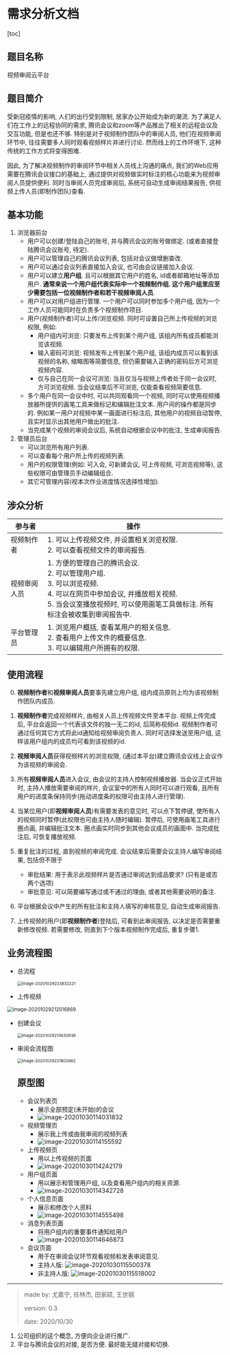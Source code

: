 # 需求分析文档

[toc]

## 题目名称

视频审阅云平台

## 题目简介

受新冠疫情的影响, 人们的出行受到限制, 居家办公开始成为新的潮流. 为了满足人们在工作上的远程协同的需求, 腾讯会议和zoom等产品推出了相关的远程会议及交互功能, 但是也还不够. 特别是对于视频制作团队中的审阅人员, 他们在视频审阅环节中, 往往需要多人同时观看视频样片并进行讨论. 然而线上的工作环境下, 这种传统的工作方式将变得困难. 

因此, 为了解决视频制作的审阅环节中相关人员线上沟通的痛点, 我们的Web应用需要在腾讯会议接口的基础上, 通过提供对视频做实时标注的核心功能来为视频审阅人员提供便利. 同时当审阅人员完成审阅后, 系统可自动生成审阅结果报告, 供视频上传人员(即制作团队)查看.

## 基本功能

1. 浏览器前台
    + 用户可以创建/登陆自己的账号, 并与腾讯会议的账号做绑定. (或者直接登陆腾讯会议账号, 待定).
    + 用户可以管理自己的腾讯会议列表, 包括对会议做增删查改.
    + 用户可以通过会议列表直接加入会议, 也可由会议链接加入会议.
    + 用户可以建立**用户组**. 且可以根据其它用户的姓名, id或者邮箱地址等添加用户. **通常来说一个用户组代表实际中一个视频制作组. 这个用户组里应至少需要包括一位视频制作者和若干视频审阅人员**.
    + 用户可以对用户组进行管理. 一个用户可以同时参加多个用户组, 因为一个工作人员可能同时在负责多个视频制作项目.
    + 用户(视频制作者)可以上传/浏览视频. 同时可设置自己所上传视频的浏览权限, 例如:
        + 用户组内可浏览: 只要发布上传到某个用户组, 该组内所有成员都能浏览该视频.
        + 输入密码可浏览:  视频发布上传到某个用户组, 该组内成员可以看到该视频的名称, 缩略图等简要信息, 但仍需要输入正确的密码后方可浏览视频内容.
        + 仅与自己在同一会议可浏览: 当且仅当与视频上传者处于同一会议时, 方可浏览视频. 当会议结束后不可浏览, 仅能查看视频简要信息.
    + 多个用户在同一会议中时, 可以共同观看同一个视频, 同时可以使用视频播放器所提供的画笔工具来做标记和编辑批注文本. 用户间的操作都是同步的. 例如某一用户对视频中某一画面进行标注后, 其他用户的视频自动暂停, 且实时显示出其他用户做出的批注. 
    + 当完成某个视频的审阅会议后, 系统自动根据会议中的批注, 生成审阅报告.
2. 管理员后台
    + 可以浏览所有用户列表.
    + 可以查看每个用户所上传的视频列表.
    + 用户的权限管理(例如: 可入会, 可新建会议, 可上传视频, 可浏览视频等), 这些权限可由管理员手动编辑组合.
    + 其它可管理内容(视本次作业进度情况选择性增加).

## 涉众分析

| 参与者       | 操作                                                         |
| ------------ | ------------------------------------------------------------ |
| 视频制作者   | 1. 可以上传视频文件, 并设置相关浏览权限.<br />2. 可以查看视频文件的审阅报告. |
| 视频审阅人员 | 1. 方便的管理自己的腾讯会议.<br />2. 可以管理用户组.<br />3. 可以浏览视频.<br />4. 可以在网页中参加会议, 并播放相关视频.<br />5. 当会议室播放视频时, 可以使用画笔工具做标注. 所有标注会被收集到审阅报告中. |
| 平台管理员   | 1. 浏览用户概括, 查看某用户的相关信息.<br />2. 查看用户上传文件的概要信息.<br />3. 可以编辑用户所拥有的权限. |

## 使用流程

0. **视频制作者**和**视频审阅人员**要事先建立用户组, 组内成员原则上均为该视频制作团队内成员.

1. **视频制作者**完成视频样片, 由相关人员上传视频文件至本平台. 视频上传完成后, 平台会返回一个代表该文件的独一无二的id, 后简称视频id. 视频制作者可通过任何其它方式将此id通知给视频审阅负责人. 同时可选择发送至用户组, 这样该用户组内的成员均可看到该视频的id.
2. **视频审阅人员**获得视频样片的浏览权限, (通过本平台)建立腾讯会议线上会议作为该视频的审阅会.
3. 所有**视频审阅人员**进入会议, 由会议的主持人控制视频播放器. 当会议正式开始时, 主持人播放需要审阅的样片, 会议室中的所有人同时可以进行观看, 且所有用户的进度条保持同步(拖动进度条的权限可由主持人进行管理). 
4. 当某位用户(即**视频审阅人员**)有需要发表的意见时, 可以点下暂停键, 使所有人的视频同时暂停(此权限也可由主持人随时编辑). 暂停后, 可使用画笔工具进行圈点画, 并编辑批注文本. 圈点画实时同步到其他会议成员的画面中. 当完成批注后, 可恢复播放视频.
5. 重复批注的过程, 直到视频的审阅完成. 会议结束后需要会议主持人编写审阅结果, 包括但不限于
    + 审批结果: 用于表示此视频样片是否通过审阅达到成品要求? (只有是或否两个选项)
    + 审批意见: 可以简要编写通过或不通过的理由, 或者其他需要说明的备注.
6. 平台根据会议中产生的所有批注和主持人填写的审核意见, 自动生成审阅报告.
7. 上传视频的用户(即**视频制作者**)登陆后, 可看到此审阅报告, 以决定是否需要重新修改视频. 若需要修改, 则直到下个版本视频制作完成后, 重复步骤1.



## 业务流程图

+ 总流程

    <img src="https://hexo-blog-1258787237.cos.ap-beijing.myqcloud.com/typora/image-20201029223832221.png" alt="image-20201029223832221" style="zoom:67%;" />

+ 上传视频

<img src="https://hexo-blog-1258787237.cos.ap-beijing.myqcloud.com/typora/image-20201029212016869.png" alt="image-20201029212016869" style="zoom: 80%;" />

+ 创建会议

  <img src="https://hexo-blog-1258787237.cos.ap-beijing.myqcloud.com/typora/image-20201029213630936.png" alt="image-20201029213630936" style="zoom:67%;" />

+ 审阅会流程图

  <img src="https://hexo-blog-1258787237.cos.ap-beijing.myqcloud.com/typora/image-20201029221802662.png" alt="image-20201029221802662" style="zoom:67%;" />

  ## 原型图

    + 会议列表页
        + 展示全部预定(未开始)的会议
        + ![image-20201030114031832](https://hexo-blog-1258787237.cos.ap-beijing.myqcloud.com/typora/image-20201030114031832.png)
    + 视频管理页
        + 展示我上传或由我审阅的视频列表
        + ![image-20201030114155592](https://hexo-blog-1258787237.cos.ap-beijing.myqcloud.com/typora/image-20201030114155592.png)
    + 上传视频页
        + 用以上传视频的页面
        + ![image-20201030114242179](https://hexo-blog-1258787237.cos.ap-beijing.myqcloud.com/typora/image-20201030114242179.png)
    + 用户组页面
        + 用以展示和管理用户组, 以及查看用户组内的相关资源.
        + ![image-20201030114342728](https://hexo-blog-1258787237.cos.ap-beijing.myqcloud.com/typora/image-20201030114342728.png)
    + 个人信息页面
        + 展示和修改个人资料
        + ![image-20201030114555498](https://hexo-blog-1258787237.cos.ap-beijing.myqcloud.com/typora/image-20201030114555498.png)
    + 消息列表页面
        + 将用户组内的重要事件通知给用户
        + ![image-20201030114646873](https://hexo-blog-1258787237.cos.ap-beijing.myqcloud.com/typora/image-20201030114646873.png)
    + 会议页面
        + 用于在审阅会议环节观看视频和发表审阅意见.
        + 主持人版:
            ![image-20201030115500378](https://hexo-blog-1258787237.cos.ap-beijing.myqcloud.com/typora/image-20201030115500378.png)
        + 非主持人版:
            ![image-20201030115518002](https://hexo-blog-1258787237.cos.ap-beijing.myqcloud.com/typora/image-20201030115518002.png)



***

> made by: 尤嘉宁, 任林杰, 田家硕, 王世钢
>
> version: 0.3
>
> date: 2020/10/30

1. 公司组织的这个概念, 方便向企业进行推广.
2. 平台与腾讯会议的对接, 是否方便. 最好能无缝对接和切换.